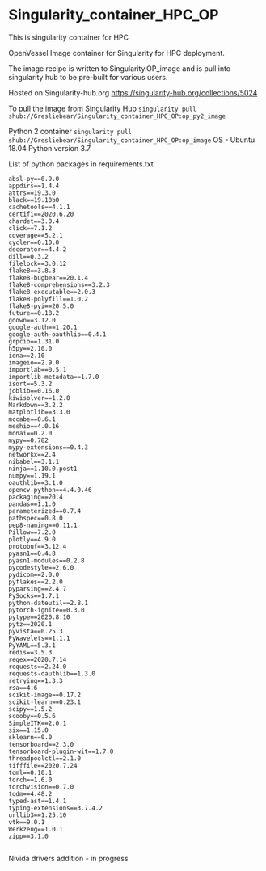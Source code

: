 # Singularity_container_HPC_OP
This is singularity container for HPC 


OpenVessel Image container for Singularity for HPC deployment. 

The image recipe is written to Singularity.OP_image and is pull into singularity hub to be pre-built
for various users. 

Hosted on Singularity-hub.org
https://singularity-hub.org/collections/5024

To pull the image from Singularity Hub
```singularity pull shub://Gresliebear/Singularity_container_HPC_OP:op_py2_image```

Python 2 container
```singularity pull shub://Gresliebear/Singularity_container_HPC_OP:op_image```
OS - Ubuntu 18.04 
Python version 3.7 

List of python packages in requirements.txt
```
absl-py==0.9.0
appdirs==1.4.4
attrs==19.3.0
black==19.10b0
cachetools==4.1.1
certifi==2020.6.20
chardet==3.0.4
click==7.1.2
coverage==5.2.1
cycler==0.10.0
decorator==4.4.2
dill==0.3.2
filelock==3.0.12
flake8==3.8.3
flake8-bugbear==20.1.4
flake8-comprehensions==3.2.3
flake8-executable==2.0.3
flake8-polyfill==1.0.2
flake8-pyi==20.5.0
future==0.18.2
gdown==3.12.0
google-auth==1.20.1
google-auth-oauthlib==0.4.1
grpcio==1.31.0
h5py==2.10.0
idna==2.10
imageio==2.9.0
importlab==0.5.1
importlib-metadata==1.7.0
isort==5.3.2
joblib==0.16.0
kiwisolver==1.2.0
Markdown==3.2.2
matplotlib==3.3.0
mccabe==0.6.1
meshio==4.0.16
monai==0.2.0
mypy==0.782
mypy-extensions==0.4.3
networkx==2.4
nibabel==3.1.1
ninja==1.10.0.post1
numpy==1.19.1
oauthlib==3.1.0
opencv-python==4.4.0.46
packaging==20.4
pandas==1.1.0
parameterized==0.7.4
pathspec==0.8.0
pep8-naming==0.11.1
Pillow==7.2.0
plotly==4.9.0
protobuf==3.12.4
pyasn1==0.4.8
pyasn1-modules==0.2.8
pycodestyle==2.6.0
pydicom==2.0.0
pyflakes==2.2.0
pyparsing==2.4.7
PySocks==1.7.1
python-dateutil==2.8.1
pytorch-ignite==0.3.0
pytype==2020.8.10
pytz==2020.1
pyvista==0.25.3
PyWavelets==1.1.1
PyYAML==5.3.1
redis==3.5.3
regex==2020.7.14
requests==2.24.0
requests-oauthlib==1.3.0
retrying==1.3.3
rsa==4.6
scikit-image==0.17.2
scikit-learn==0.23.1
scipy==1.5.2
scooby==0.5.6
SimpleITK==2.0.1
six==1.15.0
sklearn==0.0
tensorboard==2.3.0
tensorboard-plugin-wit==1.7.0
threadpoolctl==2.1.0
tifffile==2020.7.24
toml==0.10.1
torch==1.6.0
torchvision==0.7.0
tqdm==4.48.2
typed-ast==1.4.1
typing-extensions==3.7.4.2
urllib3==1.25.10
vtk==9.0.1
Werkzeug==1.0.1
zipp==3.1.0
 
```

Nivida drivers addition - in progress
